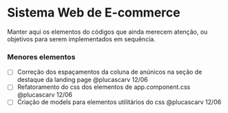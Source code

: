 # Sistema Web de E-commerce

Manter aqui os elementos do códigos que ainda merecem atenção, ou objetivos para serem implementados em sequência.

### Menores elementos

- [ ] Correção dos espaçamentos da coluna de anúnicos na seção de destaque da landing page @plucascarv 12/06
- [ ] Refatoramento do css dos elementos de app.component.css @plucascarv 12/06
- [ ] Criação de models para elementos utilitários do css @plucascarv 12/06
